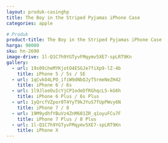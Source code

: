 ```yaml
---
layout: produk-casinghp
title: The Boy in the Striped Pyjamas iPhone Case
categories: apple

# Produk
product-title: The Boy in the Striped Pyjamas iPhone Case
harga: 90000
sku: hn-2690
image-drive: 1l-Q1C7h9YGTyvFMqymv5XE7-spLRT9Kn
gallery:
  - url: 19s09iheMYKjotO4ESGJe7fiXp9-lZ-4b
    title: iPhone 5 / 5s / SE
  - url: 1qCvkO4LPO_ifiW9dNbQJyT5rmeNeZH42
    title: iPhone 6 / 6s
  - url: 1l9JloeOuIcYjCP1odeDfRGhqcL5-kG6h
    title: iPhone 6 Plus / 6s Plus
  - url: 1yQrcfVZpor0T4YyT9kJYuS7fUpPWvy6N
    title: iPhone 7 / 8
  - url: 19M9ydhfYBuVz4ZnM601ZR_q1oyuFCu7F
    title: iPhone 7 Plus / 8 Plus
  - url: 1l-Q1C7h9YGTyvFMqymv5XE7-spLRT9Kn
    title: iPhone X
---
```

